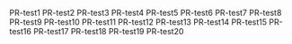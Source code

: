 PR-test1
PR-test2
PR-test3
PR-test4
PR-test5
PR-test6
PR-test7
PR-test8
PR-test9
PR-test10
PR-test11
PR-test12
PR-test13
PR-test14
PR-test15
PR-test16
PR-test17
PR-test18
PR-test19
PR-test20
